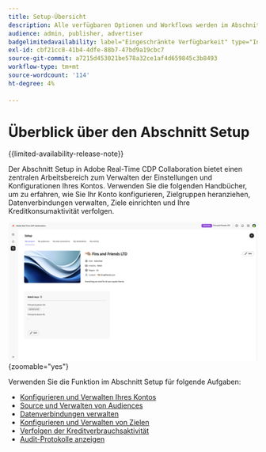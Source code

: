 ```yaml
---
title: Setup-Übersicht
description: Alle verfügbaren Optionen und Workflows werden im Abschnitt „Setup“ von Adobe Real-Time CDP Collaboration behandelt.
audience: admin, publisher, advertiser
badgelimitedavailability: label="Eingeschränkte Verfügbarkeit" type="Informative" url="https://helpx.adobe.com/de/legal/product-descriptions/real-time-customer-data-platform-collaboration.html newtab=true"
exl-id: cbf21cc8-41b4-4dfe-88b7-47bd9a19cbc7
source-git-commit: a7215d453021be578a32ce1af4d659845c3b8493
workflow-type: tm+mt
source-wordcount: '114'
ht-degree: 4%

---
```


# Überblick über den Abschnitt Setup

{{limited-availability-release-note}}

Der Abschnitt Setup in Adobe Real-Time CDP Collaboration bietet einen zentralen Arbeitsbereich zum Verwalten der Einstellungen und Konfigurationen Ihres Kontos. Verwenden Sie die folgenden Handbücher, um zu erfahren, wie Sie Ihr Konto konfigurieren, Zielgruppen heranziehen, Datenverbindungen verwalten, Ziele einrichten und Ihre Kreditkonsumaktivität verfolgen.

![Der Setup-Arbeitsbereich eines Kontos mit einem Überblick über seine aktuellen Einstellungen.](/help/assets/setup/set-up-overview.png){zoomable="yes"}

Verwenden Sie die Funktion im Abschnitt Setup für folgende Aufgaben:

* [Konfigurieren und Verwalten Ihres Kontos](/help/guide/setup/onboard-account.md)
* [Source und Verwalten von Audiences](/help/guide/setup/onboard-audiences.md)
* [Datenverbindungen verwalten](/help/guide/setup/manage-data-connection.md)
* [Konfigurieren und Verwalten von Zielen](/help/guide/setup/manage-destinations.md)
* [Verfolgen der Kreditverbrauchsaktivität](/help/guide/setup/my-activity.md)
* [Audit-Protokolle anzeigen](/help/guide/setup/audit-logs.md)
